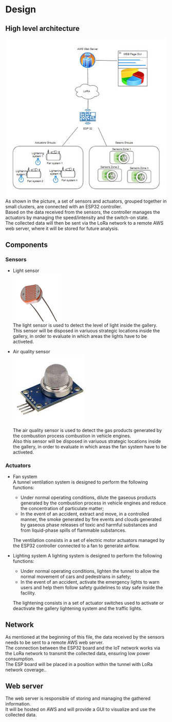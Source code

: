# Design

## High level architecture

![High Level Srchitecture](/docs/src/images/schemas/high_level_architecture.JPG)  
As shown in the picture, a set of sensors and actuators, grouped together in small clusters, are connected with an ESP32 controller.  
Based on the data received from the sensors, the controller manages the actuators by managing the speed/intensity and the switch-on state.  
The collected data will then be sent via the LoRa network to a remote AWS web server, where it will be stored for future analysis.

## Components

### Sensors

- Light sensor  
   ![Photoresistor](/docs/src/images/sensors_and_actuators/photoresistor.jpg)  
   The light sensor is used to detect the level of light inside the gallery.  
   This sensor will be disposed in variuous strategic locations inside the gallery, in order to evaluate in which areas the lights have to be activeted.

- Air quality sensor  
   ![Air quality sensor](/docs/src/images/sensors_and_actuators/air_quality_sensor.jpg)  
   The air quality sensor is used to detect the gas products generated by the combustion process combustion in vehicle engines.  
   Also this sensor will be disposed in variuous strategic locations inside the gallery, in order to evaluate in which areas the fan system have to be activeted.

### Actuators

- Fan system  
  A tunnel ventilation system is designed to perform the following functions:

  - Under normal operating conditions, dilute the gaseous products generated by the combustion process in vehicle engines and reduce the concentration of particulate matter;
  - In the event of an accident, extract and move, in a controlled manner, the smoke generated by fire events and clouds generated by gaseous phase releases of toxic and harmful substances and from liquid-phase spills of flammable substances.

  The ventilation consists in a set of electric motor actuators managed by the ESP32 controller connected to a fan to generate airflow.

- Lighting system
  A lighting system is designed to perform the following functions:

  - Under normal operating conditions, lighten the tunnel to allow the normal movement of cars and pedestrians in safety;
  - In the event of an accident, activate the emergency lights to warn users and help them follow safety guidelines to stay safe inside the facility.

  The lightening consists in a set of actuator switches used to activate or deactivate the gallery lightening system and the traffic lights.

## Network

As mentioned at the beginning of this file, the data received by the sensors needs to be sent to a remote AWS web server.  
The connection between the ESP32 board and the IoT network works via the LoRa network to transmit the collected data, ensuring low power consumption.  
The ESP board will be placed in a position within the tunnel with LoRa network coverage..

## Web server

The web server is responsible of storing and managing the gathered information.  
It will be hosted on AWS and will provide a GUI to visualize and use the collected data.
